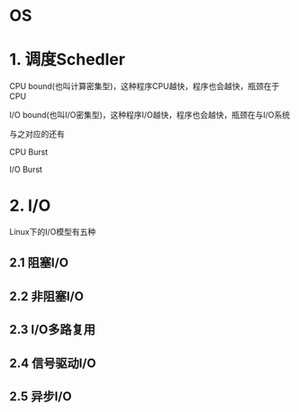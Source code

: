 # OS



# 1. 调度Schedler

CPU bound(也叫计算密集型)，这种程序CPU越快，程序也会越快，瓶颈在于CPU

I/O bound(也叫I/O密集型)，这种程序I/O越快，程序也会越快，瓶颈在与I/O系统

与之对应的还有

CPU Burst

I/O Burst



# 2. I/O

Linux下的I/O模型有五种



## 2.1 阻塞I/O



## 2.2 非阻塞I/O



## 2.3 I/O多路复用



## 2.4 信号驱动I/O



## 2.5 异步I/O
